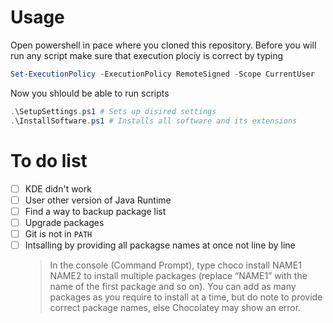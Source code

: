 # Usage

Open powershell in pace where you cloned this repository. Before you will run any script make sure that execution plociy is correct by typing

```ps1
Set-ExecutionPolicy -ExecutionPolicy RemoteSigned -Scope CurrentUser
```

Now you shlould be able to run scripts

```ps1
.\SetupSettings.ps1 # Sets up disired settings
.\InstallSoftware.ps1 # Installs all software and its extensions
```

# To do list

 - [ ] KDE didn't work
 - [ ] User other version of Java Runtime
 - [ ] Find a way to backup package list
 - [ ] Upgrade packages
 - [ ] Git is not in `PATH`
 - [ ] Intsalling by providing all packagse names at once not line by line
    > In the console (Command Prompt), type choco install NAME1 NAME2 to install multiple packages (replace “NAME1” with the name of the first package and so on). You can add as many packages as you require to install at a time, but do note to provide correct package names, else Chocolatey may show an error.